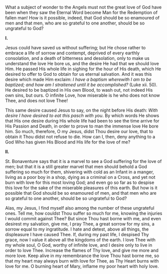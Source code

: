 
What a subject of wonder to the Angels must not the great love of God have been when they saw the Eternal Word become Man for the Redemption of fallen man! How is it possible, indeed, that God should be so enamoured of men and that men, who are so grateful to one another, should be so ungrateful to God?

**I\.**

Jesus could have saved us without suffering; but He chose rather to embrace a life of sorrow and contempt, deprived of every earthly consolation, and a death of bitterness and desolation, only to make us understand the love He bore us, and the desire He had that we should love Him. He passed His whole life in sighing for the hour of His death, which He desired to offer to God to obtain for us eternal salvation. And it was this desire which made Him exclaim: *I have a baptism wherewith I am to be baptized; and how am I straitened until it be accomplished?* (Luke xii. 50). He desired to be baptized in His own Blood, to wash out, not indeed His own sins, but ours. O infinite Love, how miserable is he who does not know Thee, and does not love Thee!

This same desire caused Jesus to say, on the night before His death: *With desire I have desired to eat this pasch with you*. By which words He shows that His one desire during His whole life had been to see the time arrive for His Passion and Death, in order to prove to man the immense love He bore him. So much, therefore, O my Jesus, didst Thou desire our love, that to obtain it Thou didst not refuse to die. How can I, then, deny anything to a God Who has given His Blood and His life for the love of me?

**II\.**

St. Bonaventure says that it is a marvel to see a God suffering for the love of men; but that it is a still greater marvel that men should behold a God suffering so much for them, shivering with cold as an Infant in a manger, living as a poor boy in a shop, dying as a criminal on a Cross, and yet not burn with love for this most loving God; and even go so far as to despise this love for the sake of the miserable pleasures of this earth. But how is it possible that God should be so enamoured of men, and that men who are so grateful to one another, should be so ungrateful to God?

Alas, my Jesus, I find myself also among the number of these ungrateful ones. Tell me, how couldst Thou suffer so much for me, knowing the injuries I would commit against Thee? But since Thou hast borne with me, and even desirest my salvation, give me, I pray Thee, a great sorrow for my sins, a sorrow equal to my ingratitude. I hate and detest, above all things, the displeasure I have caused Thee. If, during my past life, I despised Thy grace, now I value it above all the kingdoms of the earth. I love Thee with my whole soul, O God, worthy of infinite love, and I desire only to live in order to love Thee. Increase the flames of Thy love, and give me more and more love. Keep alive in my remembrance the love Thou hast borne me, so that my heart may always burn with love for Thee, as Thy Heart burns with love for me. O burning heart of Mary, inflame my poor heart with holy love.

